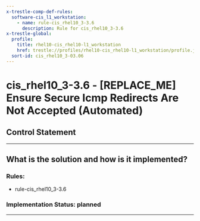 ```yaml
---
x-trestle-comp-def-rules:
  software-cis_l1_workstation:
    - name: rule-cis_rhel10_3-3.6
      description: Rule for cis_rhel10_3-3.6
x-trestle-global:
  profile:
    title: rhel10-cis_rhel10-l1_workstation
    href: trestle://profiles/rhel10-cis_rhel10-l1_workstation/profile.json
  sort-id: cis_rhel10_3-03.06
---
```


# cis_rhel10_3-3.6 - \[REPLACE_ME\] Ensure Secure Icmp Redirects Are Not Accepted (Automated)

## Control Statement

______________________________________________________________________

## What is the solution and how is it implemented?

<!-- For implementation status enter one of: implemented, partial, planned, alternative, not-applicable -->

<!-- Note that the list of rules under ### Rules: is read-only and changes will not be captured after assembly to JSON -->

<!-- Add control implementation description here for control: cis_rhel10_3-3.6 -->

### Rules:

  - rule-cis_rhel10_3-3.6

### Implementation Status: planned

______________________________________________________________________
